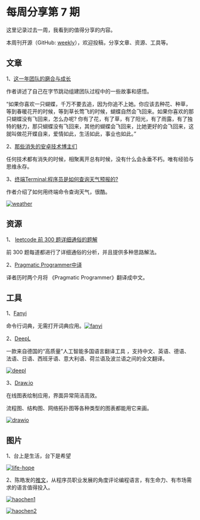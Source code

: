 # 每周分享第 7 期

这里记录过去一周，我看到的值得分享的内容。

本周刊开源（GitHub: [weekly](https://github.com/zywudev/weekly)），欢迎投稿，分享文章、资源、工具等。

## 文章

1、[这一年团队的磨合与成长](https://mp.weixin.qq.com/s/c_NOv87v6J9reByD6EQbrw)

作者讲述了自己在字节跳动组建团队过程中的一些故事和感悟。

“如果你喜欢一只蝴蝶，千万不要去追，因为你追不上她。你应该去种花、种草，等到春暖花开的时候，等到草长莺飞的时候，蝴蝶自然会飞回来。如果你喜欢的那只蝴蝶没有飞回来，怎么办呢? 你有了花，有了草，有了阳光，有了雨露，有了独特的魅力，那只蝴蝶没有飞回来，其他的蝴蝶会飞回来，比她更好的会飞回来，这就叫做花开蝶自来，爱情如此，生活如此，事业也如此。”

2、[那些消失的安卓技术博主们](https://juejin.im/post/5e93e305f265da48076dfce3)

任何技术都有消失的时候，相聚离开总有时候，没有什么会永垂不朽。唯有经验与思维永存。

3、[终端Terminal:程序员是如何查询天气预报的?](https://xie.infoq.cn/article/9d3aa424d319535f867c90dea)

作者介绍了如何用终端命令查询天气，很酷。

[![weather](https://wuzhangyang.com/2020/05/08/weekly-issue-7/weather.png)](https://wuzhangyang.com/2020/05/08/weekly-issue-7/weather.png)

## 资源

1、 [leetcode 前 300 题详细通俗的题解](https://leetcode.wang/)

前 300 题每道都进行了详细通俗的分析，并且提供多种思路解法。

2、[Pragmatic Programmer中译](https://caicaishmily.gitbooks.io/pragmatic_programmer/)

译者历时两个月将 《Pragmatic Programmer》翻译成中文。

## 工具

1、[Fanyi](https://www.npmjs.com/package/fy)

命令行词典，无需打开词典应用。[![fanyi](https://wuzhangyang.com/2020/05/08/weekly-issue-7/fanyi.png)](https://wuzhangyang.com/2020/05/08/weekly-issue-7/fanyi.png)

2、[DeepL](https://www.deepl.com/home)

一款来自德国的“高质量”人工智能多国语言翻译工具 ，支持中文、英语、德语、法语、日语、西班牙语、意大利语、荷兰语及波兰语之间的全文翻译。

[![deepl](https://wuzhangyang.com/2020/05/08/weekly-issue-7/deepl.png)](https://wuzhangyang.com/2020/05/08/weekly-issue-7/deepl.png)

3、[Draw.io](https://draw.io/)

在线图表绘制应用，界面异常简洁高效。

流程图、结构图、网络拓扑图等各种类型的图表都能用它来画。

[![drawio](https://wuzhangyang.com/2020/05/08/weekly-issue-7/drawio.jpg)](https://wuzhangyang.com/2020/05/08/weekly-issue-7/drawio.jpg)

## 图片

1、台上是生活，台下是希望

[![life-hope](https://wuzhangyang.com/2020/05/08/weekly-issue-7/life-hope.jpg)](https://wuzhangyang.com/2020/05/08/weekly-issue-7/life-hope.jpg)

2、陈皓发的[推文](https://twitter.com/haoel/status/1254974994964086785)，从程序员职业发展的角度评论编程语言，有生命力、有市场需求的语言值得投入。

[![haochen1](https://wuzhangyang.com/2020/05/08/weekly-issue-7/haochen1.png)](https://wuzhangyang.com/2020/05/08/weekly-issue-7/haochen1.png)

[![haochen2](https://wuzhangyang.com/2020/05/08/weekly-issue-7/haochen2.png)](https://wuzhangyang.com/2020/05/08/weekly-issue-7/haochen2.png)

